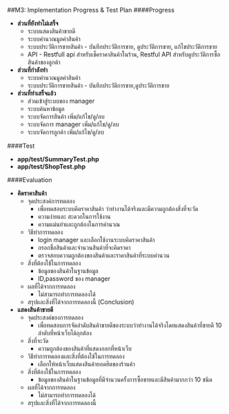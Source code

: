 ##M3: Implementation Progress & Test Plan 
####Progress
 - **ส่วนที่ยังทำไม่เสร็จ**
     -  ระบบแสดงสินค้าขายดี
     -  ระบบคำนวณมูลค่าสินค้า
     -  ระบบประวัติการขายสินค้า - บันทึกประวัติการขาย, ดูประวัติการขาย, แก้ไขประวัติการขาย
     -  API - Restfull api สำหรับเช็คราคาสินค้าในร้าน, Restful API สำหรับดูประวัติการซื้อสินค้าของลูกค้า
 - **ส่วนที่กำลังทำ**
     -  ระบบคำนวณมูลค่าสินค้า
     -  ระบบประวัติการขายสินค้า - บันทึกประวัติการขาย,ดูประวัติการขาย
 - **ส่วนที่ทำเสร็จแล้ว**    
     -  ส่วนเข้าสู่ระบบของ manager
     -  ระบบค้นหาข้อมูล
     -  ระบบจัดการสินค้า เพิ่ม/แก้ไข/ดู/ลบ
     -  ระบบจัดการ manager เพิ่ม/แก้ไข/ดู/ลบ
     -  ระบบจัดการลูกค้า เพิ่ม/แก้ไข/ดู/ลบ  

####Test
 - **app/test/SummaryTest.php**
 - **app/test/ShopTest.php**  

####Evaluation
 - **คิดราคาสินค้า**  
     - จุดประสงค์การทดลอง  
        - เพื่อทดสอบระบบคิดราคาสินค้า ว่าทำงานได้จริงและมีความถูกต้องสิ่งที่จะวัด      
        - ความง่ายและ สะดวกในการใช้งาน    
        - ความแม่นยำและถูกต้องในการคำนวณ
     - วิธีทำการทดลอง  
        - login manager และเลือกใช้งานระบบคิดราคาสินค้า    
        - กรอกชื่อสินค้าและจำนวนสินค้าที่จะคิดราคา    
        - ตรวจสอบความถูกต้องของสินค้าและราคาสินค้าที่ระบบคำนวน    
     - สิ่งที่ต้องใช้ในการทดลอง  
        - ข้อมูลของสินค้าในฐานข้อมูล    
        - ID,password ของ manager    
     - ผลที่ได้จากการทดลอง    
        - ไม่สามารถทำการทดลองได้    
     - สรุปและสิ่งที่ได้จากการทดลองนี้ (Conclusion)    
 - **แสดงสินค้าขายดี**
     - จุดประสงค์ของการทดลอง    
        - เพื่อทดสอบการจัดลำดับสินค้าขายดีของระบบว่าทำงานได้จริงโดยแสดงสินค้าที่ขายดี 10 ลำดับที่หน้าเว็บได้ถุกต้อง   
     - สิ่งที่จะวัด    
        - ความถูกต้องของสินค้าที่แสดงออกที่หน้าเว็บ    
     - วิธีทำการทดลองและสิ่งที่ต้องใช้ในการทดลอง    
        - เลือกให้หน้าเว็บแสดงสินค้ายอดฮิตของร้านค้า    
     - สิ่งที่ต้องใช้ในการทดลอง    
        - ข้อมูลของสินค้าในฐานข้อมูลที่มีจำนวนครั้งการซื้อขายและมีสินค้ามากกว่า 10 ชนิด    
     - ผลที่ได้จากการทดลอง    
        - ไม่สามารถทำการทดลองได้  
     - สรุปและสิ่งที่ได้จากการทดลองนี้  
